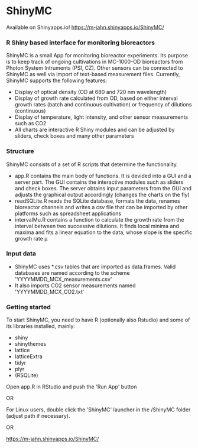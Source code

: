 # ShinyMC

Available on Shinyapps.io!
https://m-jahn.shinyapps.io/ShinyMC/

### R Shiny based interface for monitoring bioreactors

ShinyMC is a small App for monitoring bioreactor experiments. Its purpose is to keep track of ongoing cultivations in MC-1000-OD bioreactors from Photon System Intruments (PSI, CZ). Other sensors can be connected to ShinyMC as well via import of text-based measurement files. Currently, ShinyMC supports the following features:

- Display of optical density (OD at 680 and 720 nm wavelength)
- Display of growth rate calculated from OD, based on either interval growth rates (batch and continuous cultivation) or frequency of dilutions (continuous)
- Display of temperature, light intensity, and other sensor measurements such as CO2
- All charts are interactive R Shiny modules and can be adjusted by sliders, check boxes and many other parameters

### Structure

ShinyMC consists of a set of R scripts that determine the functionality.

- app.R contains the main body of functions. It is devided into a GUI and a server part. The GUI contains the interactive modules such as sliders and check boxes. The server obtains input parameters from the GUI and adjusts the graphical output accordingly (changes the charts on the fly)
- readSQLite.R reads the SQLite database, formats the data, renames bioreactor channels and writes a csv file that can be imported by other platforms such as spreadsheet applications
- intervalMu.R contains a function to calculate the growth rate from the interval between two successive dilutions. It finds local minima and maxima and fits a linear equation to the data, whose slope is the specific growth rate µ

### Input data

- ShinyMC uses *.csv tables that are imported as data.frames. Valid databases are named according to the scheme 'YYYYMMDD_MCX_measurements.csv'
- It also imports CO2 sensor measurements named 'YYYYMMDD_MCX_CO2.txt'

### Getting started

To start ShinyMC, you need to have R (optionally also Rstudio) and some of its libraries installed, mainly:

- shiny
- shinythemes
- lattice
- latticeExtra
- tidyr
- plyr
- (RSQLite)

Open app.R in RStudio and push the 'Run App' button

OR

For Linux users, double click the 'ShinyMC' launcher in the /ShinyMC folder (adjust path if necessary).

OR

https://m-jahn.shinyapps.io/ShinyMC/
